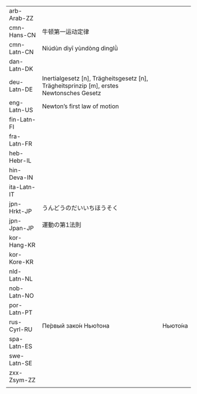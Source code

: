 | | | |
|-|-|-|
| arb-Arab-ZZ |  |  |
| cmn-Hans-CN | 牛顿第一运动定律 |  |
| cmn-Latn-CN | Niúdùn dìyī yùndòng dìnglǜ |  |
| dan-Latn-DK |  |  |
| deu-Latn-DE | Inertialgesetz [n], Trägheitsgesetz [n], Trägheitsprinzip [m], erstes Newtonsches Gesetz |  |
| eng-Latn-US | Newton’s first law of motion |  |
| fin-Latn-FI |  |  |
| fra-Latn-FR |  |  |
| heb-Hebr-IL |  |  |
| hin-Deva-IN |  |  |
| ita-Latn-IT |  |  |
| jpn-Hrkt-JP | うんどうのだいいちほうそく |  |
| jpn-Jpan-JP | 運動の第1法則 |  |
| kor-Hang-KR |  |  |
| kor-Kore-KR |  |  |
| nld-Latn-NL |  |  |
| nob-Latn-NO |  |  |
| por-Latn-PT |  |  |
| rus-Cyrl-RU | Пе́рвый зако́н Нью́тона|Ньюто́на |  |
| spa-Latn-ES |  |  |
| swe-Latn-SE |  |  |
| zxx-Zsym-ZZ |  |  |
|  |  |  |
